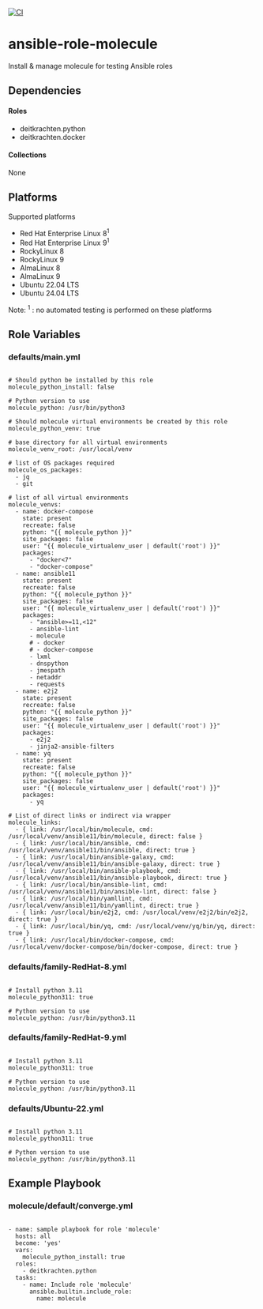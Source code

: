 [![CI](https://github.com/de-it-krachten/ansible-role-molecule/workflows/CI/badge.svg?event=push)](https://github.com/de-it-krachten/ansible-role-molecule/actions?query=workflow%3ACI)


# ansible-role-molecule

Install & manage molecule for testing Ansible roles



## Dependencies

#### Roles
- deitkrachten.python
- deitkrachten.docker

#### Collections
None

## Platforms

Supported platforms

- Red Hat Enterprise Linux 8<sup>1</sup>
- Red Hat Enterprise Linux 9<sup>1</sup>
- RockyLinux 8
- RockyLinux 9
- AlmaLinux 8
- AlmaLinux 9
- Ubuntu 22.04 LTS
- Ubuntu 24.04 LTS

Note:
<sup>1</sup> : no automated testing is performed on these platforms

## Role Variables
### defaults/main.yml
<pre><code>
# Should python be installed by this role
molecule_python_install: false

# Python version to use
molecule_python: /usr/bin/python3

# Should molecule virtual environments be created by this role
molecule_python_venv: true

# base directory for all virtual environments
molecule_venv_root: /usr/local/venv

# list of OS packages required
molecule_os_packages:
  - jq
  - git

# list of all virtual environments
molecule_venvs:
  - name: docker-compose
    state: present
    recreate: false
    python: "{{ molecule_python }}"
    site_packages: false
    user: "{{ molecule_virtualenv_user | default('root') }}"
    packages:
      - "docker<7"
      - "docker-compose"
  - name: ansible11
    state: present
    recreate: false
    python: "{{ molecule_python }}"
    site_packages: false
    user: "{{ molecule_virtualenv_user | default('root') }}"
    packages:
      - "ansible>=11,<12"
      - ansible-lint
      - molecule
      # - docker
      # - docker-compose
      - lxml
      - dnspython
      - jmespath
      - netaddr
      - requests
  - name: e2j2
    state: present
    recreate: false
    python: "{{ molecule_python }}"
    site_packages: false
    user: "{{ molecule_virtualenv_user | default('root') }}"
    packages:
      - e2j2
      - jinja2-ansible-filters
  - name: yq
    state: present
    recreate: false
    python: "{{ molecule_python }}"
    site_packages: false
    user: "{{ molecule_virtualenv_user | default('root') }}"
    packages:
      - yq

# List of direct links or indirect via wrapper
molecule_links:
  - { link: /usr/local/bin/molecule, cmd: /usr/local/venv/ansible11/bin/molecule, direct: false }
  - { link: /usr/local/bin/ansible, cmd: /usr/local/venv/ansible11/bin/ansible, direct: true }
  - { link: /usr/local/bin/ansible-galaxy, cmd: /usr/local/venv/ansible11/bin/ansible-galaxy, direct: true }
  - { link: /usr/local/bin/ansible-playbook, cmd: /usr/local/venv/ansible11/bin/ansible-playbook, direct: true }
  - { link: /usr/local/bin/ansible-lint, cmd: /usr/local/venv/ansible11/bin/ansible-lint, direct: false }
  - { link: /usr/local/bin/yamllint, cmd: /usr/local/venv/ansible11/bin/yamllint, direct: true }
  - { link: /usr/local/bin/e2j2, cmd: /usr/local/venv/e2j2/bin/e2j2, direct: true }
  - { link: /usr/local/bin/yq, cmd: /usr/local/venv/yq/bin/yq, direct: true }
  - { link: /usr/local/bin/docker-compose, cmd: /usr/local/venv/docker-compose/bin/docker-compose, direct: true }
</pre></code>

### defaults/family-RedHat-8.yml
<pre><code>
# Install python 3.11
molecule_python311: true

# Python version to use
molecule_python: /usr/bin/python3.11
</pre></code>

### defaults/family-RedHat-9.yml
<pre><code>
# Install python 3.11
molecule_python311: true

# Python version to use
molecule_python: /usr/bin/python3.11
</pre></code>

### defaults/Ubuntu-22.yml
<pre><code>
# Install python 3.11
molecule_python311: true

# Python version to use
molecule_python: /usr/bin/python3.11
</pre></code>




## Example Playbook
### molecule/default/converge.yml
<pre><code>
- name: sample playbook for role 'molecule'
  hosts: all
  become: 'yes'
  vars:
    molecule_python_install: true
  roles:
    - deitkrachten.python
  tasks:
    - name: Include role 'molecule'
      ansible.builtin.include_role:
        name: molecule
</pre></code>
